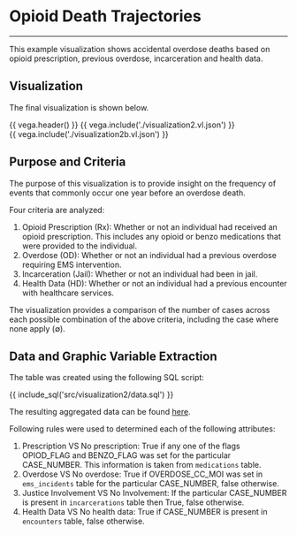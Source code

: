 # Opioid Death Trajectories
---------------------------

This example visualization shows accidental overdose deaths based on opioid prescription, previous overdose, incarceration and health data.

## Visualization

The final visualization is shown below.  

{{ vega.header() }}
{{ vega.include('./visualization2.vl.json') }}  
{{ vega.include('./visualization2b.vl.json') }}

## Purpose and Criteria

The purpose of this visualization is to provide insight on the frequency of events that commonly occur one year before an overdose death.

Four criteria are analyzed:

1. Opioid Prescription (Rx): Whether or not an individual had received an opioid prescription. This includes any opioid or benzo medications that were provided to the individual.
2. Overdose (OD): Whether or not an individual had a previous overdose requiring EMS intervention. 
3. Incarceration (Jail): Whether or not an individual had been in jail.
4. Health Data (HD): Whether or not an individual had a previous encounter with healthcare services.

The visualization provides a comparison of the number of cases across each possible combination of the above criteria, including the case where none apply (∅).

## Data and Graphic Variable Extraction

The table was created using the following SQL script:

{{ include_sql('src/visualization2/data.sql') }}

The resulting aggregated data can be found [here](../data/visualization2/data.csv).

Following rules were used to determined each of the following attributes:

1. Prescription VS No prescription: True if any one of the flags OPIOD_FLAG and BENZO_FLAG was set for the particular CASE_NUMBER. This information is taken from `medications` table.
2. Overdose VS No overdose: True if OVERDOSE_CC_MOI was set in `ems_incidents` table for the particular CASE_NUMBER, false otherwise.
3. Justice Involvement VS No Involvement: If the particular CASE_NUMBER is present in `incarcerations` table then True, false otherwise.
4. Health Data VS No health data: True if CASE_NUMBER is present in `encounters` table, false otherwise.